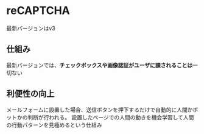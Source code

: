 # reCAPTCHA

最新バージョンはv3

## 仕組み

最新バージョンでは、**チェックボックスや画像認証がユーザに課されることは**一切ない

## 利便性の向上

メールフォームに設置した場合、送信ボタンを押下するだけで自動的に人間かボットかの判断が行われる。
設置したページでの人間の動きを機会学習して人間の行動パターンを見極めるという仕組み